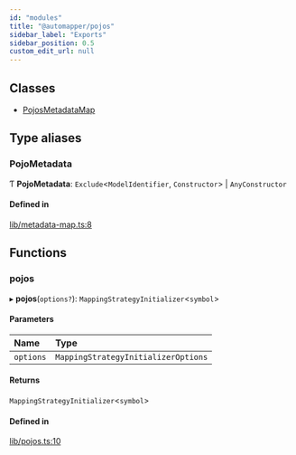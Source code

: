 ```yaml
---
id: "modules"
title: "@automapper/pojos"
sidebar_label: "Exports"
sidebar_position: 0.5
custom_edit_url: null
---
```


## Classes

- [PojosMetadataMap](classes/PojosMetadataMap.md)

## Type aliases

### PojoMetadata

Ƭ **PojoMetadata**: `Exclude`<`ModelIdentifier`, `Constructor`\> \| `AnyConstructor`

#### Defined in

[lib/metadata-map.ts:8](https://github.com/nartc/mapper/blob/3ff1b7bf/packages/pojos/src/lib/metadata-map.ts#L8)

## Functions

### pojos

▸ **pojos**(`options?`): `MappingStrategyInitializer`<`symbol`\>

#### Parameters

| Name | Type |
| :------ | :------ |
| `options` | `MappingStrategyInitializerOptions` |

#### Returns

`MappingStrategyInitializer`<`symbol`\>

#### Defined in

[lib/pojos.ts:10](https://github.com/nartc/mapper/blob/3ff1b7bf/packages/pojos/src/lib/pojos.ts#L10)
